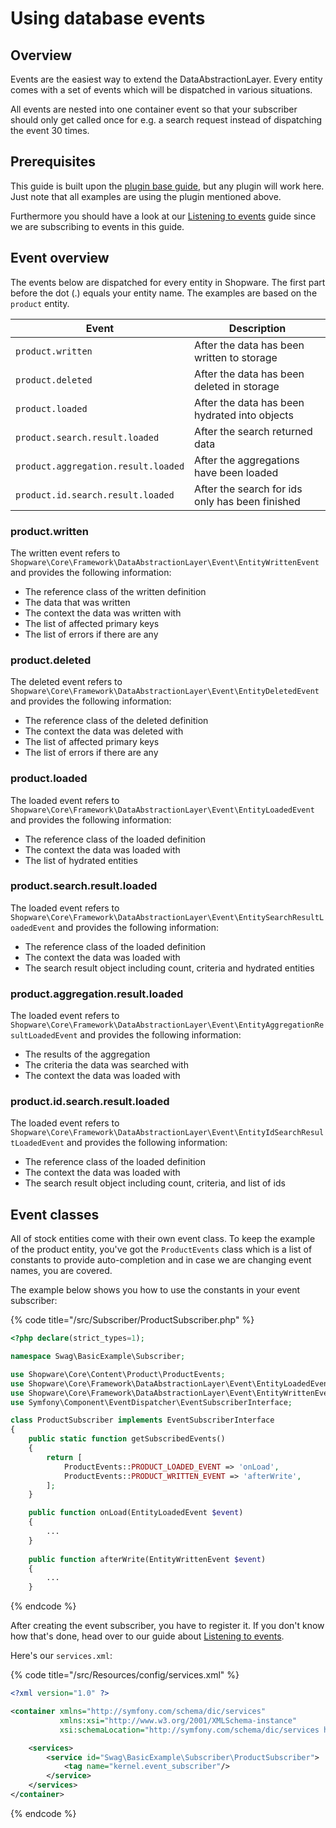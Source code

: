 # Using database events

## Overview

Events are the easiest way to extend the DataAbstractionLayer. Every entity comes with a set of events which will be dispatched in various situations.

All events are nested into one container event so that your subscriber should only get called once for e.g. a search request instead of dispatching the event 30 times.

## Prerequisites

This guide is built upon the [plugin base guide](../../plugin-base-guide.md), but any plugin will work here.
Just note that all examples are using the plugin mentioned above.

Furthermore you should have a look at our [Listening to events](../../plugin-fundamentals/listening-to-events.md) guide since we are subscribing to events in this guide.

## Event overview

The events below are dispatched for every entity in Shopware. The first part before the dot (.) equals your
entity name. The examples are based on the `product` entity.

| Event | Description |
|---|---|
| `product.written` | After the data has been written to storage |
| `product.deleted` | After the data has been deleted in storage |
| `product.loaded` | After the data has been hydrated into objects |
| `product.search.result.loaded` | After the search returned data |
| `product.aggregation.result.loaded` | After the aggregations have been loaded |
| `product.id.search.result.loaded` | After the search for ids only has been finished |

### product.written

The written event refers to `Shopware\Core\Framework\DataAbstractionLayer\Event\EntityWrittenEvent` and provides the following
information:

- The reference class of the written definition
- The data that was written
- The context the data was written with
- The list of affected primary keys
- The list of errors if there are any

### product.deleted

The deleted event refers to `Shopware\Core\Framework\DataAbstractionLayer\Event\EntityDeletedEvent` and provides the following
information:

- The reference class of the deleted definition
- The context the data was deleted with
- The list of affected primary keys
- The list of errors if there are any

### product.loaded

The loaded event refers to `Shopware\Core\Framework\DataAbstractionLayer\Event\EntityLoadedEvent` and provides the following
information:

- The reference class of the loaded definition
- The context the data was loaded with
- The list of hydrated entities

### product.search.result.loaded

The loaded event refers to `Shopware\Core\Framework\DataAbstractionLayer\Event\EntitySearchResultLoadedEvent` and provides the following
information:

- The reference class of the loaded definition
- The context the data was loaded with
- The search result object including count, criteria and hydrated entities

### product.aggregation.result.loaded

The loaded event refers to `Shopware\Core\Framework\DataAbstractionLayer\Event\EntityAggregationResultLoadedEvent` and provides the following
information:

- The results of the aggregation
- The criteria the data was searched with
- The context the data was loaded with

### product.id.search.result.loaded

The loaded event refers to `Shopware\Core\Framework\DataAbstractionLayer\Event\EntityIdSearchResultLoadedEvent` and provides the following
information:

- The reference class of the loaded definition
- The context the data was loaded with
- The search result object including count, criteria, and list of ids

## Event classes

All of stock entities come with their own event class. To keep the example of the product entity, you've got
the `ProductEvents` class which is a list of constants to provide auto-completion and in case we are changing
event names, you are covered.

The example below shows you how to use the constants in your event subscriber:

{% code title="<plugin root>/src/Subscriber/ProductSubscriber.php" %}
```php
<?php declare(strict_types=1);

namespace Swag\BasicExample\Subscriber;

use Shopware\Core\Content\Product\ProductEvents;
use Shopware\Core\Framework\DataAbstractionLayer\Event\EntityLoadedEvent;
use Shopware\Core\Framework\DataAbstractionLayer\Event\EntityWrittenEvent;
use Symfony\Component\EventDispatcher\EventSubscriberInterface;

class ProductSubscriber implements EventSubscriberInterface
{
    public static function getSubscribedEvents()
    {
        return [
            ProductEvents::PRODUCT_LOADED_EVENT => 'onLoad',
            ProductEvents::PRODUCT_WRITTEN_EVENT => 'afterWrite',
        ];
    }

    public function onLoad(EntityLoadedEvent $event)
    {
        ...
    }
    
    public function afterWrite(EntityWrittenEvent $event)
    {
        ...
    }
```
{% endcode %}

After creating the event subscriber, you have to register it.
If you don't know how that's done, head over to our guide about [Listening to events](../../plugin-fundamentals/listening-to-events.md).

Here's our `services.xml`:

{% code title="<plugin root>/src/Resources/config/services.xml" %}
```xml
<?xml version="1.0" ?>

<container xmlns="http://symfony.com/schema/dic/services"
           xmlns:xsi="http://www.w3.org/2001/XMLSchema-instance"
           xsi:schemaLocation="http://symfony.com/schema/dic/services http://symfony.com/schema/dic/services/services-1.0.xsd">

    <services>
        <service id="Swag\BasicExample\Subscriber\ProductSubscriber">
            <tag name="kernel.event_subscriber"/>
        </service>
    </services>
</container>
```
{% endcode %}